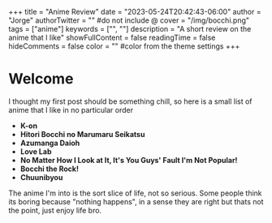 +++
title = "Anime Review"
date = "2023-05-24T20:42:43-06:00"
author = "Jorge"
authorTwitter = "" #do not include @
cover = "/img/bocchi.png"
tags = ["anime"]
keywords = ["", ""]
description = "A short review on the anime that I like"
showFullContent = false
readingTime = false
hideComments = false
color = "" #color from the theme settings
+++

# Welcome

I thought my first post should be something chill, so here is a small list of anime that I like in no particular order

- **K-on**
- **Hitori Bocchi no Marumaru Seikatsu**
- **Azumanga Daioh**
- **Love Lab**
- **No Matter How I Look at It, It's You Guys' Fault I'm Not Popular!**
- **Bocchi the Rock!** 
- **Chuunibyou**

The anime I'm into is the sort slice of life, not so serious. Some people think its boring because "nothing happens", 
in a sense they are right but thats not the point, just enjoy life bro.